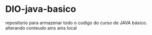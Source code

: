 # DIO-java-basico
repositorio para armazenar todo o codigo do curso de JAVA básico.
alterando conteudo ains ains local
